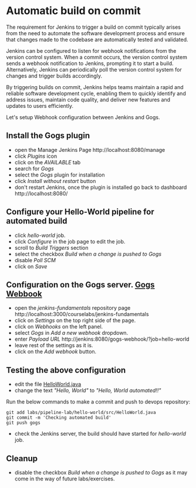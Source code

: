 # Automatic build on commit

The requirement for Jenkins to trigger a build on commit typically arises from the need to automate the software development process and ensure that changes made to the codebase are automatically tested and validated. 

Jenkins can be configured to listen for webhook notifications from the version control system. When a commit occurs, the version control system sends a webhook notification to Jenkins, prompting it to start a build. Alternatively, Jenkins can periodically poll the version control system for changes and trigger builds accordingly.
 
By triggering builds on commit, Jenkins helps teams maintain a rapid and reliable software development cycle, enabling them to quickly identify and address issues, maintain code quality, and deliver new features and updates to users efficiently.

Let's setup Webhook configuration between Jenkins and Gogs.

## Install the Gogs plugin

- open the Manage Jenkins Page http://localhost:8080/manage
- click _Plugins_ icon
- click on the _AVAILABLE_ tab
- search for _Gogs_
- select the _Gogs_ plugin for installation
- click _Install without restart_ button
- don't restart Jenkins, once the plugin is installed go back to dashboard http://localhost:8080/

## Configure your Hello-World pipeline for automated build

- click _hello-world_ job.
- click _Configure_ in the job page to edit the job.
- scroll to _Build Triggers_ section
- select the checkbox _Build when a change is pushed to Gogs_
- disable _Poll SCM_
- click on _Save_

## Configuration on the Gogs server. [Gogs Webbook](https://plugins.jenkins.io/gogs-webhook/)

- open the _jenkins-fundamentals_ repository page http://localhost:3000/courselabs/jenkins-fundamentals
- click on _Settings_ on the top right side of the page.
- click on _Webhooks_ on the left panel.
- select _Gogs_ in _Add a new webhook_ dropdown.
- enter _Payload URL_ http://jenkins:8080/gogs-webhook/?job=hello-world
- leave rest of the settings as it is.
- click on the _Add webhook_ button.

## Testing the above configuration

- edit the file [HelloWorld.java](../pipeline-lab/hello-world/src/HelloWorld.java)
- change the text _"Hello, World"_ to _"Hello, World automated!!"_

Run the below commands to make a commit and push to devops repository:
```
git add labs/pipeline-lab/hello-world/src/HelloWorld.java
git commit -m 'Checking automated build'
git push gogs
```
- check the Jenkins server, the build should have started for _hello-world_ job.

## Cleanup
- disable the checkbox _Build when a change is pushed to Gogs_ as it may come in the way of future labs/exercises.

